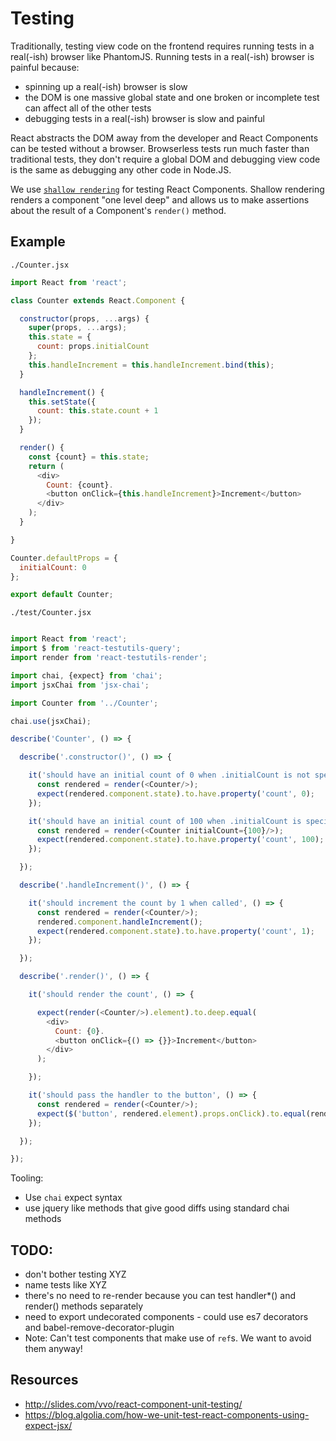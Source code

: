 # Testing

Traditionally, testing view code on the frontend requires running tests in a real(-ish) browser like PhantomJS.
Running tests in a real(-ish) browser is painful because:

- spinning up a real(-ish) browser is slow
- the DOM is one massive global state and one broken or incomplete test can affect all of the other tests
- debugging tests in a real(-ish) browser is slow and painful


React abstracts the DOM away from the developer and React Components can be tested without a browser. Browserless tests
run much faster than traditional tests, they don't require a global DOM and debugging view code is the same as
debugging any other code in Node.JS.

We use [`shallow rendering`](https://facebook.github.io/react/docs/test-utils.html#shallow-rendering) for testing
React Components. Shallow rendering renders a component "one level deep" and allows us to make assertions about the
result of a Component's `render()` method.

## Example

`./Counter.jsx`
```javascript
import React from 'react';

class Counter extends React.Component {

  constructor(props, ...args) {
    super(props, ...args);
    this.state = {
      count: props.initialCount
    };
    this.handleIncrement = this.handleIncrement.bind(this);
  }

  handleIncrement() {
    this.setState({
      count: this.state.count + 1
    });
  }

  render() {
    const {count} = this.state;
    return (
      <div>
        Count: {count}.
        <button onClick={this.handleIncrement}>Increment</button>
      </div>
    );
  }

}

Counter.defaultProps = {
  initialCount: 0
};

export default Counter;

```

`./test/Counter.jsx`
```javascript

import React from 'react';
import $ from 'react-testutils-query';
import render from 'react-testutils-render';

import chai, {expect} from 'chai';
import jsxChai from 'jsx-chai';

import Counter from '../Counter';

chai.use(jsxChai);

describe('Counter', () => {

  describe('.constructor()', () => {

    it('should have an initial count of 0 when .initialCount is not specified', () => {
      const rendered = render(<Counter/>);
      expect(rendered.component.state).to.have.property('count', 0);
    });

    it('should have an initial count of 100 when .initialCount is specified', () => {
      const rendered = render(<Counter initialCount={100}/>);
      expect(rendered.component.state).to.have.property('count', 100);
    });

  });

  describe('.handleIncrement()', () => {

    it('should increment the count by 1 when called', () => {
      const rendered = render(<Counter/>);
      rendered.component.handleIncrement();
      expect(rendered.component.state).to.have.property('count', 1);
    });

  });

  describe('.render()', () => {

    it('should render the count', () => {

      expect(render(<Counter/>).element).to.deep.equal(
        <div>
          Count: {0}.
          <button onClick={() => {}}>Increment</button>
        </div>
      );

    });

    it('should pass the handler to the button', () => {
      const rendered = render(<Counter/>);
      expect($('button', rendered.element).props.onClick).to.equal(rendered.component.handleIncrement);
    });

  });

});

```

Tooling:

- Use `chai` expect syntax
- use jquery like methods that give good diffs using standard chai methods

## TODO:
- don't bother testing XYZ
- name tests like XYZ
- there's no need to re-render because you can test handler*() and render() methods separately
- need to export undecorated components - could use es7 decorators and babel-remove-decorator-plugin
- Note: Can't test components that make use of `ref`s. We want to avoid them anyway!

## Resources

- http://slides.com/vvo/react-component-unit-testing/
- https://blog.algolia.com/how-we-unit-test-react-components-using-expect-jsx/
